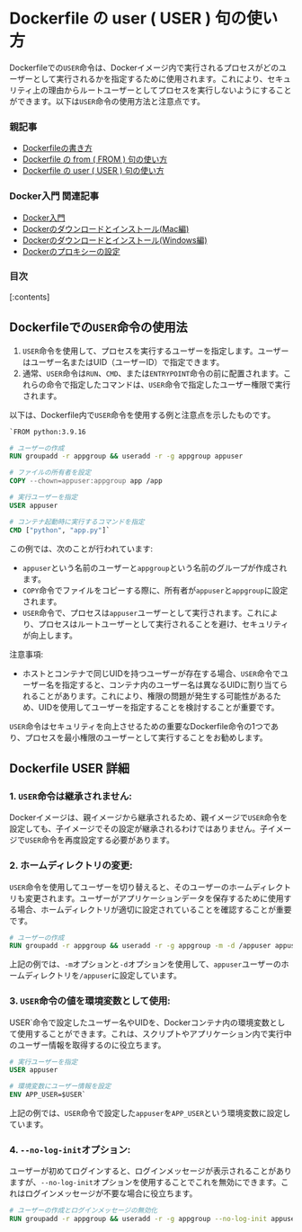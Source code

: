 



# Dockerfile の user ( USER ) 句の使い方

Dockerfileでの`USER`命令は、Dockerイメージ内で実行されるプロセスがどのユーザーとして実行されるかを指定するために使用されます。これにより、セキュリティ上の理由からルートユーザーとしてプロセスを実行しないようにすることができます。以下は`USER`命令の使用方法と注意点です。



### 親記事

- [Dockerfileの書き方](https://minegishirei.hatenablog.com/entry/2023/09/11/102313)
- [Dockerfile の from ( FROM ) 句の使い方](https://minegishirei.hatenablog.com/entry/2023/09/12/111814)
- [Dockerfile の user ( USER ) 句の使い方](https://minegishirei.hatenablog.com/entry/2023/09/12/113541)

### Docker入門 関連記事

- [Docker入門](https://minegishirei.hatenablog.com/entry/2023/09/02/213936)
- [Dockerのダウンロードとインストール(Mac編)](https://minegishirei.hatenablog.com/entry/2023/09/03/143528)
- [Dockerのダウンロードとインストール(Windows編)](https://minegishirei.hatenablog.com/entry/2023/09/04/115946)
- [Dockerのプロキシーの設定](https://minegishirei.hatenablog.com/entry/2023/09/05/120827)


### 目次

[:contents]



## Dockerfileでの`USER`命令の使用法

1.  `USER`命令を使用して、プロセスを実行するユーザーを指定します。ユーザーはユーザー名またはUID（ユーザーID）で指定できます。
2.  通常、`USER`命令は`RUN`、`CMD`、または`ENTRYPOINT`命令の前に配置されます。これらの命令で指定したコマンドは、`USER`命令で指定したユーザー権限で実行されます。

以下は、Dockerfile内で`USER`命令を使用する例と注意点を示したものです。


```Dockerfile
`FROM python:3.9.16

# ユーザーの作成
RUN groupadd -r appgroup && useradd -r -g appgroup appuser

# ファイルの所有者を設定
COPY --chown=appuser:appgroup app /app

# 実行ユーザーを指定
USER appuser

# コンテナ起動時に実行するコマンドを指定
CMD ["python", "app.py"]`
```

この例では、次のことが行われています:

* `appuser`という名前のユーザーと`appgroup`という名前のグループが作成されます。
* `COPY`命令でファイルをコピーする際に、所有者が`appuser`と`appgroup`に設定されます。
* `USER`命令で、プロセスは`appuser`ユーザーとして実行されます。これにより、プロセスはルートユーザーとして実行されることを避け、セキュリティが向上します。

注意事項:

* ホストとコンテナで同じUIDを持つユーザーが存在する場合、`USER`命令でユーザー名を指定すると、コンテナ内のユーザー名は異なるUIDに割り当てられることがあります。これにより、権限の問題が発生する可能性があるため、UIDを使用してユーザーを指定することを検討することが重要です。

`USER`命令はセキュリティを向上させるための重要なDockerfile命令の1つであり、プロセスを最小権限のユーザーとして実行することをお勧めします。


## Dockerfile USER 詳細



### 1.  `USER`命令は継承されません:

Dockerイメージは、親イメージから継承されるため、親イメージで`USER`命令を設定しても、子イメージでその設定が継承されるわけではありません。子イメージで`USER`命令を再度設定する必要があります。

### 2.  ホームディレクトリの変更:

`USER`命令を使用してユーザーを切り替えると、そのユーザーのホームディレクトリも変更されます。ユーザーがアプリケーションデータを保存するために使用する場合、ホームディレクトリが適切に設定されていることを確認することが重要です。

```Dockerfile
# ユーザーの作成
RUN groupadd -r appgroup && useradd -r -g appgroup -m -d /appuser appuser
```

上記の例では、`-m`オプションと`-d`オプションを使用して、`appuser`ユーザーのホームディレクトリを`/appuser`に設定しています。

### 3.  `USER`命令の値を環境変数として使用:

USER`命令で設定したユーザー名やUIDを、Dockerコンテナ内の環境変数として使用することができます。これは、スクリプトやアプリケーション内で実行中のユーザー情報を取得するのに役立ちます。

```Dockerfile
# 実行ユーザーを指定
USER appuser

# 環境変数にユーザー情報を設定
ENV APP_USER=$USER`
```

上記の例では、`USER`命令で設定した`appuser`を`APP_USER`という環境変数に設定しています。

### 4.  `--no-log-init`オプション:

ユーザーが初めてログインすると、ログインメッセージが表示されることがありますが、`--no-log-init`オプションを使用することでこれを無効にできます。これはログインメッセージが不要な場合に役立ちます。

```Dockerfile
# ユーザーの作成とログインメッセージの無効化
RUN groupadd -r appgroup && useradd -r -g appgroup --no-log-init appuser`
```
